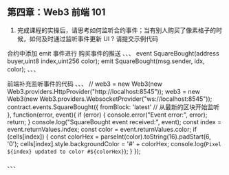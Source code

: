 ## 第四章：Web3 前端 101

1. 完成课程的实操后，请思考如何监听合约事件；当有别人购买了像素格子的时候，如何及时通过监听事件更新 UI ? 请提交示例代码

合约中添加 emit 事件进行 购买事件的推送
、、、
event SquareBought(address buyer,uint8 index,uint256 color);
emit SquareBought(msg.sender, idx, color);
、、、

前端补充监听事件的代码
、、、
// web3 = new Web3(new Web3.providers.HttpProvider("http://localhost:8545"));
web3 = new Web3(new Web3.providers.WebsocketProvider("ws://localhost:8545"));
contract.events.SquareBought({
fromBlock: 'latest' // 从最新的区块开始监听
}, function(error, event){
if (error) {
console.error("Event error:", error);
return;
}
console.log("SquareBought event received:", event);
const index = event.returnValues.index;
const color = event.returnValues.color;
if (cells[index]) {
const colorHex = parseInt(color).toString(16).padStart(6, '0');
cells[index].style.backgroundColor = '#' + colorHex;
console.log(`Pixel ${index} updated to color #${colorHex}`);
}
});

、、、
